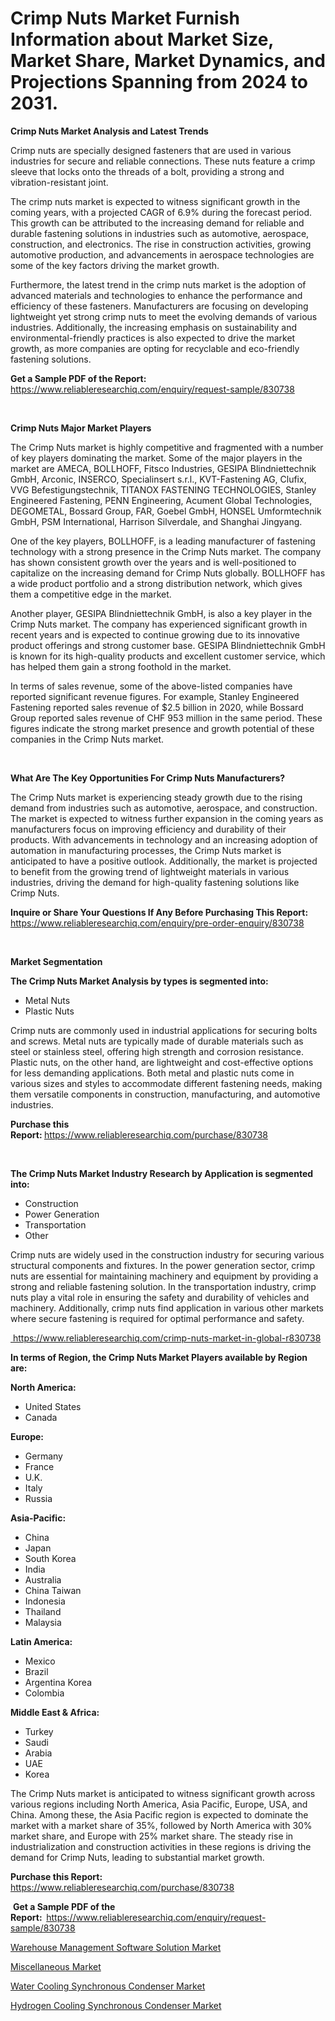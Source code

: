 <p><h1>Crimp Nuts Market Furnish Information about Market Size, Market Share, Market Dynamics, and Projections Spanning from 2024 to 2031.</h1></p><p><strong>Crimp Nuts Market Analysis and Latest Trends</strong></p>
<p><p>Crimp nuts are specially designed fasteners that are used in various industries for secure and reliable connections. These nuts feature a crimp sleeve that locks onto the threads of a bolt, providing a strong and vibration-resistant joint.</p><p>The crimp nuts market is expected to witness significant growth in the coming years, with a projected CAGR of 6.9% during the forecast period. This growth can be attributed to the increasing demand for reliable and durable fastening solutions in industries such as automotive, aerospace, construction, and electronics. The rise in construction activities, growing automotive production, and advancements in aerospace technologies are some of the key factors driving the market growth.</p><p>Furthermore, the latest trend in the crimp nuts market is the adoption of advanced materials and technologies to enhance the performance and efficiency of these fasteners. Manufacturers are focusing on developing lightweight yet strong crimp nuts to meet the evolving demands of various industries. Additionally, the increasing emphasis on sustainability and environmental-friendly practices is also expected to drive the market growth, as more companies are opting for recyclable and eco-friendly fastening solutions.</p></p>
<p><strong>Get a Sample PDF of the Report:&nbsp;</strong> <a href="https://www.reliableresearchiq.com/enquiry/request-sample/830738">https://www.reliableresearchiq.com/enquiry/request-sample/830738</a></p>
<p>&nbsp;</p>
<p><strong>Crimp Nuts Major Market Players</strong></p>
<p><p>The Crimp Nuts market is highly competitive and fragmented with a number of key players dominating the market. Some of the major players in the market are AMECA, BOLLHOFF, Fitsco Industries, GESIPA Blindniettechnik GmbH, Arconic, INSERCO, Specialinsert s.r.l., KVT-Fastening AG, Clufix, VVG Befestigungstechnik, TITANOX FASTENING TECHNOLOGIES, Stanley Engineered Fastening, PENN Engineering, Acument Global Technologies, DEGOMETAL, Bossard Group, FAR, Goebel GmbH, HONSEL Umformtechnik GmbH, PSM International, Harrison Silverdale, and Shanghai Jingyang.</p><p>One of the key players, BOLLHOFF, is a leading manufacturer of fastening technology with a strong presence in the Crimp Nuts market. The company has shown consistent growth over the years and is well-positioned to capitalize on the increasing demand for Crimp Nuts globally. BOLLHOFF has a wide product portfolio and a strong distribution network, which gives them a competitive edge in the market.</p><p>Another player, GESIPA Blindniettechnik GmbH, is also a key player in the Crimp Nuts market. The company has experienced significant growth in recent years and is expected to continue growing due to its innovative product offerings and strong customer base. GESIPA Blindniettechnik GmbH is known for its high-quality products and excellent customer service, which has helped them gain a strong foothold in the market.</p><p>In terms of sales revenue, some of the above-listed companies have reported significant revenue figures. For example, Stanley Engineered Fastening reported sales revenue of $2.5 billion in 2020, while Bossard Group reported sales revenue of CHF 953 million in the same period. These figures indicate the strong market presence and growth potential of these companies in the Crimp Nuts market.</p></p>
<p>&nbsp;</p>
<p><strong>What Are The Key Opportunities For Crimp Nuts Manufacturers?</strong></p>
<p><p>The Crimp Nuts market is experiencing steady growth due to the rising demand from industries such as automotive, aerospace, and construction. The market is expected to witness further expansion in the coming years as manufacturers focus on improving efficiency and durability of their products. With advancements in technology and an increasing adoption of automation in manufacturing processes, the Crimp Nuts market is anticipated to have a positive outlook. Additionally, the market is projected to benefit from the growing trend of lightweight materials in various industries, driving the demand for high-quality fastening solutions like Crimp Nuts.</p></p>
<p><strong>Inquire or Share Your Questions If Any Before Purchasing This Report:</strong> <a href="https://www.reliableresearchiq.com/enquiry/pre-order-enquiry/830738">https://www.reliableresearchiq.com/enquiry/pre-order-enquiry/830738</a></p>
<p>&nbsp;</p>
<p><strong>Market Segmentation</strong></p>
<p><strong>The Crimp Nuts Market Analysis by types is segmented into:</strong></p>
<p><ul><li>Metal Nuts</li><li>Plastic Nuts</li></ul></p>
<p><p>Crimp nuts are commonly used in industrial applications for securing bolts and screws. Metal nuts are typically made of durable materials such as steel or stainless steel, offering high strength and corrosion resistance. Plastic nuts, on the other hand, are lightweight and cost-effective options for less demanding applications. Both metal and plastic nuts come in various sizes and styles to accommodate different fastening needs, making them versatile components in construction, manufacturing, and automotive industries.</p></p>
<p><strong>Purchase this Report:&nbsp;</strong><a href="https://www.reliableresearchiq.com/purchase/830738">https://www.reliableresearchiq.com/purchase/830738</a></p>
<p>&nbsp;</p>
<p><strong>The Crimp Nuts Market Industry Research by Application is segmented into:</strong></p>
<p><ul><li>Construction</li><li>Power Generation</li><li>Transportation</li><li>Other</li></ul></p>
<p><p>Crimp nuts are widely used in the construction industry for securing various structural components and fixtures. In the power generation sector, crimp nuts are essential for maintaining machinery and equipment by providing a strong and reliable fastening solution. In the transportation industry, crimp nuts play a vital role in ensuring the safety and durability of vehicles and machinery. Additionally, crimp nuts find application in various other markets where secure fastening is required for optimal performance and safety.</p></p>
<p><a href="https://www.reliableresearchiq.com/crimp-nuts-market-in-global-r830738">&nbsp;https://www.reliableresearchiq.com/crimp-nuts-market-in-global-r830738</a></p>
<p><strong>In terms of Region, the Crimp Nuts Market Players available by Region are:</strong></p>
<p>
    <p> <strong> North America: </strong>
        <ul>
            <li>United States</li>
            <li>Canada</li>
        </ul>
        </p> 
    <p> <strong> Europe: </strong>
        <ul>
            <li>Germany</li>
            <li>France</li>
            <li>U.K.</li>
            <li>Italy</li>
            <li>Russia</li>
        </ul>
        </p> 
    <p> <strong> Asia-Pacific: </strong>
        <ul>
            <li>China</li>
            <li>Japan</li>
            <li>South Korea</li>
            <li>India</li>
            <li>Australia</li>
            <li>China Taiwan</li>
            <li>Indonesia</li>
            <li>Thailand</li>
            <li>Malaysia</li>
        </ul>
        </p> 
    <p> <strong> Latin America: </strong>
        <ul>
            <li>Mexico</li>
            <li>Brazil</li>
            <li>Argentina Korea</li>
            <li>Colombia</li>
        </ul>
        </p> 
    <p> <strong> Middle East & Africa: </strong>
        <ul>
            <li>Turkey</li>
            <li>Saudi</li>
            <li>Arabia</li>
            <li>UAE</li>
            <li>Korea</li>
        </ul>
    </p>
    </p>
<p><p>The Crimp Nuts market is anticipated to witness significant growth across various regions including North America, Asia Pacific, Europe, USA, and China. Among these, the Asia Pacific region is expected to dominate the market with a market share of 35%, followed by North America with 30% market share, and Europe with 25% market share. The steady rise in industrialization and construction activities in these regions is driving the demand for Crimp Nuts, leading to substantial market growth.</p></p>
<p><strong>Purchase this Report: </strong><a href="https://www.reliableresearchiq.com/purchase/830738">https://www.reliableresearchiq.com/purchase/830738</a></p>
<p>&nbsp;<strong>Get a Sample PDF of the Report:&nbsp;&nbsp;</strong><a href="https://www.reliableresearchiq.com/enquiry/request-sample/830738">https://www.reliableresearchiq.com/enquiry/request-sample/830738</a></p>
<p><strong></strong></p>
<p><p><a href="https://www.linkedin.com/pulse/global-warehouse-management-software-solution-market-trends-2x2le">Warehouse Management Software Solution Market</a></p><p><a href="https://www.linkedin.com/pulse/exploring-miscellaneous-market-dynamics-global-trends-nik4e">Miscellaneous Market</a></p><p><a href="https://github.com/lesliranch56456/Market-Research-Report-List-1/blob/main/water-cooling-synchronous-condenser-market.md">Water Cooling Synchronous Condenser Market</a></p><p><a href="https://github.com/traceygray97887/Market-Research-Report-List-1/blob/main/hydrogen-cooling-synchronous-condenser-market.md">Hydrogen Cooling Synchronous Condenser Market</a></p></p>